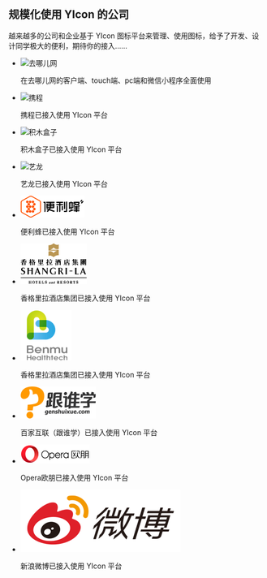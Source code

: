 ## 规模化使用 YIcon 的公司

越来越多的公司和企业基于 YIcon 图标平台来管理、使用图标，给予了开发、设计同学极大的便利，期待你的接入……

* ![去哪儿网](http://source.qunarzz.com/common/hf/logo.png)

    在去哪儿网的客户端、touch端、pc端和微信小程序全面使用

* ![携程](http://www.doyoe.com/pimg/ctrip.png)

    携程已接入使用 YIcon 平台

* ![积木盒子](http://www.doyoe.com/pimg/jimu.png)

    积木盒子已接入使用 YIcon 平台

* ![艺龙](http://wx3.sinaimg.cn/small/c4b5f11bly1fegv0jylc0j203u01kdfp.jpg)

    艺龙已接入使用 YIcon 平台

* ![便利蜂](images/bianlifeng.png)

    便利蜂已接入使用 YIcon 平台

* ![香格里拉酒店集团](images/shangri-la.png)

    香格里拉酒店集团已接入使用 YIcon 平台

* ![本木医疗](images/benmu.png)

    香格里拉酒店集团已接入使用 YIcon 平台

* ![百家互联（跟谁学）](images/genshuixue.png)

    百家互联（跟谁学）已接入使用 YIcon 平台

* ![Opera欧朋](images/opera.png)

    Opera欧朋已接入使用 YIcon 平台

* ![新浪微博](images/weibo.png)

    新浪微博已接入使用 YIcon 平台
